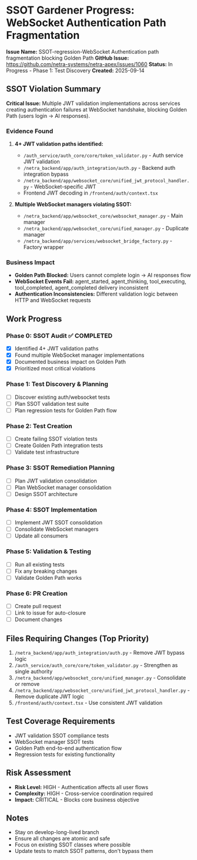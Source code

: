# SSOT Gardener Progress: WebSocket Authentication Path Fragmentation

**Issue Name:** SSOT-regression-WebSocket Authentication path fragmentation blocking Golden Path
**GitHub Issue:** https://github.com/netra-systems/netra-apex/issues/1060
**Status:** In Progress - Phase 1: Test Discovery
**Created:** 2025-09-14

## SSOT Violation Summary

**Critical Issue:** Multiple JWT validation implementations across services creating authentication failures at WebSocket handshake, blocking Golden Path (users login → AI responses).

### Evidence Found
1. **4+ JWT validation paths identified:**
   - `/auth_service/auth_core/core/token_validator.py` - Auth service JWT validation
   - `/netra_backend/app/auth_integration/auth.py` - Backend auth integration bypass
   - `/netra_backend/app/websocket_core/unified_jwt_protocol_handler.py` - WebSocket-specific JWT
   - Frontend JWT decoding in `/frontend/auth/context.tsx`

2. **Multiple WebSocket managers violating SSOT:**
   - `/netra_backend/app/websocket_core/websocket_manager.py` - Main manager
   - `/netra_backend/app/websocket_core/unified_manager.py` - Duplicate manager
   - `/netra_backend/app/services/websocket_bridge_factory.py` - Factory wrapper

### Business Impact
- **Golden Path Blocked:** Users cannot complete login → AI responses flow
- **WebSocket Events Fail:** agent_started, agent_thinking, tool_executing, tool_completed, agent_completed delivery inconsistent
- **Authentication Inconsistencies:** Different validation logic between HTTP and WebSocket requests

## Work Progress

### Phase 0: SSOT Audit ✅ COMPLETED
- [x] Identified 4+ JWT validation paths
- [x] Found multiple WebSocket manager implementations
- [x] Documented business impact on Golden Path
- [x] Prioritized most critical violations

### Phase 1: Test Discovery & Planning
- [ ] Discover existing auth/websocket tests
- [ ] Plan SSOT validation test suite
- [ ] Plan regression tests for Golden Path flow

### Phase 2: Test Creation
- [ ] Create failing SSOT violation tests
- [ ] Create Golden Path integration tests
- [ ] Validate test infrastructure

### Phase 3: SSOT Remediation Planning
- [ ] Plan JWT validation consolidation
- [ ] Plan WebSocket manager consolidation
- [ ] Design SSOT architecture

### Phase 4: SSOT Implementation
- [ ] Implement JWT SSOT consolidation
- [ ] Consolidate WebSocket managers
- [ ] Update all consumers

### Phase 5: Validation & Testing
- [ ] Run all existing tests
- [ ] Fix any breaking changes
- [ ] Validate Golden Path works

### Phase 6: PR Creation
- [ ] Create pull request
- [ ] Link to issue for auto-closure
- [ ] Document changes

## Files Requiring Changes (Top Priority)
1. `/netra_backend/app/auth_integration/auth.py` - Remove JWT bypass logic
2. `/auth_service/auth_core/core/token_validator.py` - Strengthen as single authority
3. `/netra_backend/app/websocket_core/unified_manager.py` - Consolidate or remove
4. `/netra_backend/app/websocket_core/unified_jwt_protocol_handler.py` - Remove duplicate JWT logic
5. `/frontend/auth/context.tsx` - Use consistent JWT validation

## Test Coverage Requirements
- JWT validation SSOT compliance tests
- WebSocket manager SSOT tests
- Golden Path end-to-end authentication flow
- Regression tests for existing functionality

## Risk Assessment
- **Risk Level:** HIGH - Authentication affects all user flows
- **Complexity:** HIGH - Cross-service coordination required
- **Impact:** CRITICAL - Blocks core business objective

## Notes
- Stay on develop-long-lived branch
- Ensure all changes are atomic and safe
- Focus on existing SSOT classes where possible
- Update tests to match SSOT patterns, don't bypass them